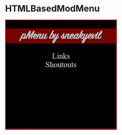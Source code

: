 # HTMLBasedModMenu

![alt text](https://raw.githubusercontent.com/sneakyevilSK/HTMLBasedModMenu/master/preview.png)
